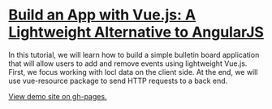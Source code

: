 # [Build an App with Vue.js: A Lightweight Alternative to AngularJS](https://scotch.io/tutorials/build-an-app-with-vue-js-a-lightweight-alternative-to-angularjs?utm_source=ActiveCampaign&utm_medium=email&utm_content=Advanced+Beginner+Challenge%3A+JavaScript+Day+13&utm_campaign=JS+Day+13)

In this tutorial, we will learn how to build a simple bulletin board application that will allow users to add and remove events using lightweight Vue.js. First, we focus working with locl data on the client side. At the end, we will use vue-resource package to send HTTP requests to a back end.

[View demo site on gh-pages.](http://edwinchen85.github.io/vue_events_bulletin)
